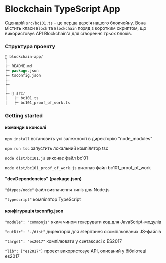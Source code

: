 # Blockchain TypeScript App

Сценарій `src/bc101.ts` – це перша версія нашого блокчейну. 
Вона містить класи `Block` та `Blockchain` поряд з коротким скриптом, що використовує API Blockchain'а для створення трьох блоків.



### Структура проекту

```go
📁 blockchain-app/
│
├─ README.md
├─ package.json
├─ tsconfig.json
├─ 
├─ 
│
├─ 📁 src/
│   ├─ bc101.ts
│   ├─ bc101_proof_of_work.ts

```

### Getting started

#### команди в консолі

`npm install` встановить усі залежності в директорію "node_modules"

`npm run tsc` запустить локальний компілятор tsc

`node dist/bc101.js` виконає файл bc101

`node dist/bc101_proof_of_work.js` виконає файл bc101_proof_of_work

#### "devDependencies" (package.json)

`"@types/node"` файл визначення типів для Node.js

`"typescript"` компілятор TypeScript

#### конфігурація tsconfig.json

`"module": "commonjs"` яким чином генерувати код для JavaScript-модулів

`"outDir": "./dist"` директорія для зберігання скомпільованих  JS-файлів

`"target": "es2017"` компілювати у синтаксисі с ES2017

`"lib": ["es2017"]` проект використовує API, описаний у бібліотеці es2017



